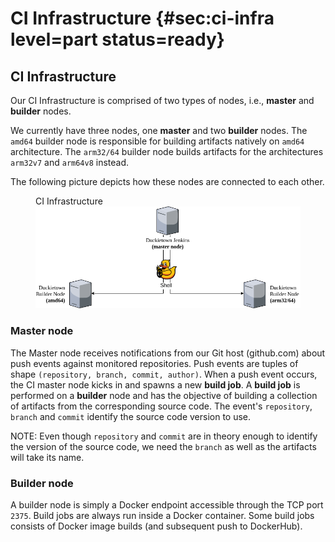 # CI Infrastructure {#sec:ci-infra level=part status=ready}

<minitoc/>


## CI Infrastructure

Our CI Infrastructure is comprised of two types of nodes, i.e., 
**master** and **builder** nodes.

We currently have three nodes, one **master** and two **builder**
nodes. The `amd64` builder node is responsible for building artifacts 
natively on `amd64` architecture. The `arm32/64` builder node builds
artifacts for the architectures `arm32v7` and `arm64v8` instead.

The following picture depicts how these nodes are connected to each other.


<figure>
    <figcaption>CI Infrastructure</figcaption>
    <img alt="CI infrastructure" style='width:32em' src="images/Duckietown_CI_diagram.png"/>
</figure>



### Master node

The Master node receives notifications from our Git host (github.com)
about push events against monitored repositories. Push events are tuples
of shape `(repository, branch, commit, author)`.
When a push event occurs, the CI master node kicks in and spawns a 
new **build job**.
A **build job** is performed on a **builder** node and has the objective
of building a collection of artifacts from the corresponding source code.
The event's `repository`, `branch` and `commit` identify the source code
version to use.

NOTE: Even though `repository` and `commit` are in theory enough to identify 
the version of the source code, we need the `branch` as well as the artifacts 
will take its name.


### Builder node

A builder node is simply a Docker endpoint accessible through the TCP port `2375`.
Build jobs are always run inside a Docker container. Some build jobs consists of
Docker image builds (and subsequent push to DockerHub).


